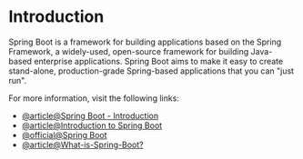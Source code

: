 # Introduction

Spring Boot is a framework for building applications based on the Spring Framework, a widely-used, open-source framework for building Java-based enterprise applications. Spring Boot aims to make it easy to create stand-alone, production-grade Spring-based applications that you can "just run".

For more information, visit the following links:

- [@article@Spring Boot - Introduction](https://www.tutorialspoint.com/spring_boot/spring_boot_introduction.htm)
- [@article@Introduction to Spring Boot](https://medium.com/adessoturkey/introduction-to-spring-boot-458cb814ec14)
- [@official@Spring Boot](https://spring.io/projects/spring-boot)
- [@article@What-is-Spring-Boot?](https://www.ibm.com/topics/java-spring-boot)
